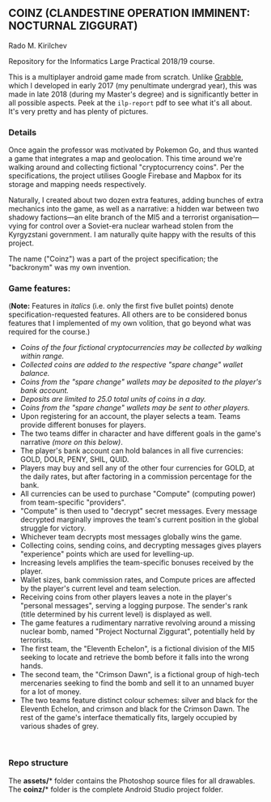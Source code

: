 ## COINZ (CLANDESTINE OPERATION IMMINENT: NOCTURNAL ZIGGURAT)

Rado M. Kirilchev

Repository for the Informatics Large Practical 2018/19 course.


This is a multiplayer android game made from scratch. Unlike [Grabble](https://github.com/LumosX/grabble), which I developed in early 2017 (my penultimate undergrad year), this was made in late 2018 (during my Master's degree) and is significantly better in all possible aspects. Peek at the `ilp-report` pdf to see what it's all about. It's very pretty and has plenty of pictures.


### Details
Once again the professor was motivated by Pokemon Go, and thus wanted a game that integrates a map and geolocation. This time around we're walking around and collecting fictional "cryptocurrency coins". Per the specifications, the project utilises Google Firebase and Mapbox for its storage and mapping needs respectively.

Naturally, I created about two dozen extra features, adding bunches of extra mechanics into the game, as well as a narrative: a hidden war between two shadowy factions—an elite branch of the MI5 and a terrorist organisation—vying for control over a Soviet-era nuclear warhead stolen from the Kyrgyzstani government. I am naturally quite happy with the results of this project.

The name ("Coinz") was a part of the project specification; the "backronym" was my own invention.




### Game features:
(**Note:** Features in *italics* (i.e. only the first five bullet points) denote specification-requested features. All others are to be considered bonus features that I implemented of my own volition, that go beyond what was required for the course.)
* *Coins of the four fictional cryptocurrencies may be collected by walking within range.*
* *Collected coins are added to the respective "spare change" wallet balance.*
* *Coins from the "spare change" wallets may be deposited to the player's bank account.*
* *Deposits are limited to 25.0 total units of coins in a day.*
* *Coins from the "spare change" wallets may be sent to other players.*
* Upon registering for an account, the player selects a team. Teams provide different bonuses for players.
* The two teams differ in character and have different goals in the game's narrative *(more on this below)*.
* The player's bank account can hold balances in all five currencies: GOLD, DOLR, PENY, SHIL, QUID.
* Players may buy and sell any of the other four currencies for GOLD, at the daily rates, but after factoring in a commission percentage for the bank.
* All currencies can be used to purchase "Compute" (computing power) from team-specific "providers".
* "Compute" is then used to "decrypt" secret messages. Every message decrypted marginally improves the team's current position in the global struggle for victory.
* Whichever team decrypts most messages globally wins the game.
* Collecting coins, sending coins, and decrypting messages gives players "experience" points which are used for levelling-up.
* Increasing levels amplifies the team-specific bonuses received by the player.
* Wallet sizes, bank commission rates, and Compute prices are affected by the player's current level and team selection.
* Receiving coins from other players leaves a note in the player's "personal messages", serving a logging purpose. The sender's rank (title determined by his current level) is displayed as well.
* The game features a rudimentary narrative revolving around a missing nuclear bomb, named "Project Nocturnal Ziggurat", potentially held by terrorists.
* The first team, the "Eleventh Echelon", is a fictional division of the MI5 seeking to locate and retrieve the bomb before it falls into the wrong hands.
* The second team, the "Crimson Dawn", is a fictional group of high-tech mercenaries seeking to find the bomb and sell it to an unnamed buyer for a lot of money.
* The two teams feature distinct colour schemes: silver and black for the Eleventh Echelon, and crimson and black for the Crimson Dawn. The rest of the game's interface thematically fits, largely occupied by various shades of grey.

&nbsp;
### Repo structure
The **assets/*** folder contains the Photoshop source files for all drawables.  
The **coinz/*** folder is the complete Android Studio project folder.

